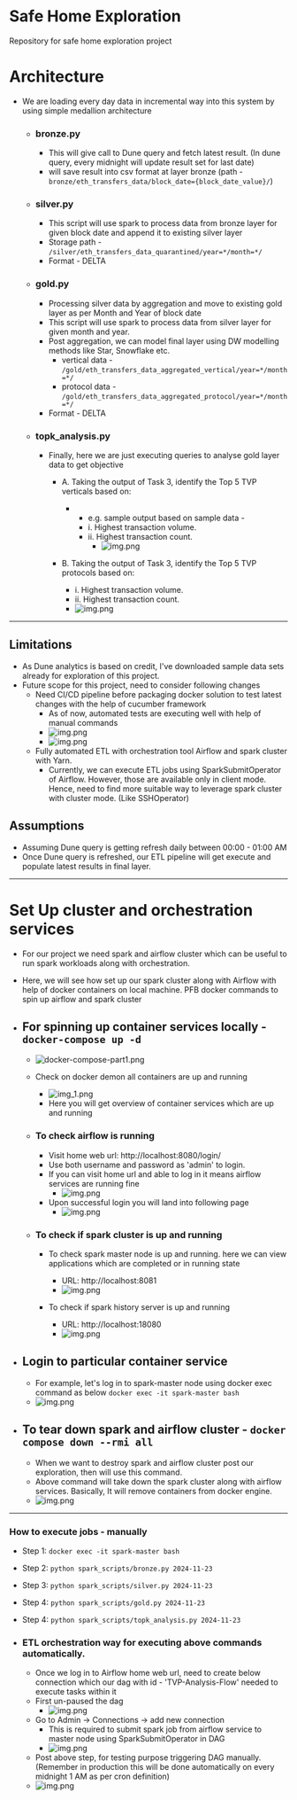 # Safe Home Exploration
Repository for safe home exploration project

# Architecture
- We are loading every day data in incremental way into this system by using simple medallion architecture
  
  - ### bronze.py 
    - This will give call to Dune query and fetch latest result. (In dune query, every midnight will update result set for last date)
    - will save result into csv format at layer bronze (path - `bronze/eth_transfers_data/block_date={block_date_value}/`)
  
  - ### silver.py
    - This script will use spark to process data from bronze layer for given block date and append it to existing silver layer
    - Storage path - `/silver/eth_transfers_data_quarantined/year=*/month=*/`
    - Format - DELTA

  - ### gold.py
    - Processing silver data by aggregation and move to existing gold layer as per Month and Year of block date
    - This script will use spark to process data from silver layer for given month and year.
    - Post aggregation, we can model final layer using DW modelling methods like Star, Snowflake etc.
      - vertical data - `/gold/eth_transfers_data_aggregated_vertical/year=*/month=*/`
      - protocol data - `/gold/eth_transfers_data_aggregated_protocol/year=*/month=*/`
    - Format - DELTA

  - ### topk_analysis.py
    - Finally, here we are just executing queries to analyse gold layer data to get objective 
      - A. Taking the output of Task 3, identify the Top 5 TVP verticals based on:
        - - e.g. sample output based on sample data -
          - i. Highest transaction volume. 
          - ii. Highest transaction count.
            - ![img.png](topk_vertical-1.png)
      
      - B. Taking the output of Task 3, identify the Top 5 TVP protocols based on:
        - i. Highest transaction volume.
        - ii. Highest transaction count.
        - ![img.png](topk_protocol-2.png)

---

## Limitations
- As Dune analytics is based on credit, I've downloaded sample data sets already for exploration of this project.
- Future scope for this project, need to consider following changes 
  - Need CI/CD pipeline before packaging docker solution to test latest changes with the help of cucumber framework
    - As of now, automated tests are executing well with help of manual commands
    - ![img.png](automated-test-1.png)
    - ![img.png](automated-test-2.png)
  - Fully automated ETL with orchestration tool Airflow and spark cluster with Yarn.
    - Currently, we can execute ETL jobs using SparkSubmitOperator of Airflow. However, those are available only in client mode.
      Hence, need to find more suitable way to leverage spark cluster with cluster mode. (Like SSHOperator)

## Assumptions
- Assuming Dune query is getting refresh daily between 00:00 - 01:00 AM
- Once Dune query is refreshed, our ETL pipeline will get execute and populate latest results in final layer.

---
# Set Up cluster and orchestration services 
- For our project we need spark and airflow cluster which can be useful to run spark workloads along with orchestration.
- Here, we will see how set up our spark cluster along with Airflow with help of docker containers on local machine. 
  PFB docker commands to spin up airflow and spark cluster

- ## For spinning up container services locally - `docker-compose up -d`
  - ![docker-compose-part1.png](docker-compose-part1.png)
  - Check on docker demon all containers are up and running
    - ![img_1.png](docker-compose-part2.png)
    - Here you will get overview of container services which are up and running
  - ### To check airflow is running 
    - Visit home web url: http://localhost:8080/login/
    - Use both username and password as 'admin' to login.
    - If you can visit home url and able to log in it means airflow services are running fine
      - ![img.png](airflow-home-login.png)
    - Upon successful login you will land into following page
      - ![img.png](airflow-home-login-2.png)
   
  - ### To check if spark cluster is up and running
    - To check spark master node is up and running. here we can view applications which are completed or in running state 
      - URL: http://localhost:8081
      - ![img.png](spark-master-url.png)

    - To check if spark history server is up and running
      - URL: http://localhost:18080
      - ![img.png](spark-history-server.png)

- ## Login to particular container service
    - For example, let's log in to spark-master node using docker exec command as below
      `docker exec -it spark-master bash`
    - ![img.png](docker-exec.png)

- ## To tear down spark and airflow cluster - `docker compose down --rmi all`
  - When we want to destroy spark and airflow cluster post our exploration, then will use this command.
  - Above command will take down the spark cluster along with airflow services.
    Basically, It will remove containers from docker engine.
  - ![img.png](docker-compose-part4.png)

---

### How to execute jobs - manually
- Step 1: `docker exec -it spark-master bash`
- Step 2: `python spark_scripts/bronze.py 2024-11-23`
- Step 3: `python spark_scripts/silver.py 2024-11-23`
- Step 4: `python spark_scripts/gold.py 2024-11-23`
- Step 4: ``python spark_scripts/topk_analysis.py 2024-11-23``

- ### ETL orchestration way for executing above commands automatically.
  - Once we log in to Airflow home web url, need to create below connection 
    which our dag with id - 'TVP-Analysis-Flow' needed to execute tasks within it
  - First un-paused the dag
    - ![img.png](DAG-part1.png)
  - Go to Admin -> Connections -> add new connection
    - This is required to submit spark job from airflow service to master node using SparkSubmitOperator in DAG
    - ![img.png](DAG-part2.png)
  - Post above step, for testing purpose triggering DAG manually.
   (Remember in production this will be done automatically on every midnight 1 AM as per cron definition)
  - ![img.png](DAG-part-3.png)
